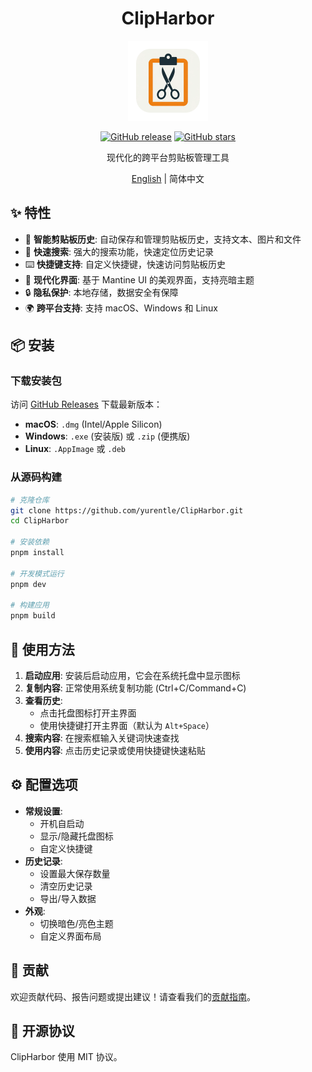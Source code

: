<div align="center">

# ClipHarbor

<img src="public/logo_dock.png" alt="ClipHarbor Logo" width="128" height="128">

[![GitHub release](https://img.shields.io/github/v/release/yurentle/ClipHarbor)](https://github.com/yurentle/ClipHarbor/releases)
[![GitHub stars](https://img.shields.io/github/stars/yurentle/ClipHarbor)](https://github.com/yurentle/ClipHarbor/stargazers)

现代化的跨平台剪贴板管理工具

[English](./README_EN.md) | 简体中文

</div>

## ✨ 特性

- 🔄 **智能剪贴板历史**: 自动保存和管理剪贴板历史，支持文本、图片和文件
- 🎯 **快速搜索**: 强大的搜索功能，快速定位历史记录
- ⌨️ **快捷键支持**: 自定义快捷键，快速访问剪贴板历史
- 🎨 **现代化界面**: 基于 Mantine UI 的美观界面，支持亮暗主题
- 🔒 **隐私保护**: 本地存储，数据安全有保障
- 🌍 **跨平台支持**: 支持 macOS、Windows 和 Linux

## 📦 安装

### 下载安装包

访问 [GitHub Releases](https://github.com/yurentle/ClipHarbor/releases) 下载最新版本：

- **macOS**: `.dmg` (Intel/Apple Silicon)
- **Windows**: `.exe` (安装版) 或 `.zip` (便携版)
- **Linux**: `.AppImage` 或 `.deb`

### 从源码构建

```bash
# 克隆仓库
git clone https://github.com/yurentle/ClipHarbor.git
cd ClipHarbor

# 安装依赖
pnpm install

# 开发模式运行
pnpm dev

# 构建应用
pnpm build
```

## 🚀 使用方法

1. **启动应用**: 安装后启动应用，它会在系统托盘中显示图标
2. **复制内容**: 正常使用系统复制功能 (Ctrl+C/Command+C)
3. **查看历史**: 
   - 点击托盘图标打开主界面
   - 使用快捷键打开主界面（默认为 `Alt+Space`）
4. **搜索内容**: 在搜索框输入关键词快速查找
5. **使用内容**: 点击历史记录或使用快捷键快速粘贴

## ⚙️ 配置选项

- **常规设置**:
  - 开机自启动
  - 显示/隐藏托盘图标
  - 自定义快捷键
- **历史记录**:
  - 设置最大保存数量
  - 清空历史记录
  - 导出/导入数据
- **外观**:
  - 切换暗色/亮色主题
  - 自定义界面布局

## 🤝 贡献

欢迎贡献代码、报告问题或提出建议！请查看我们的[贡献指南](CONTRIBUTING.md)。

## 📄 开源协议

ClipHarbor 使用 MIT 协议。

